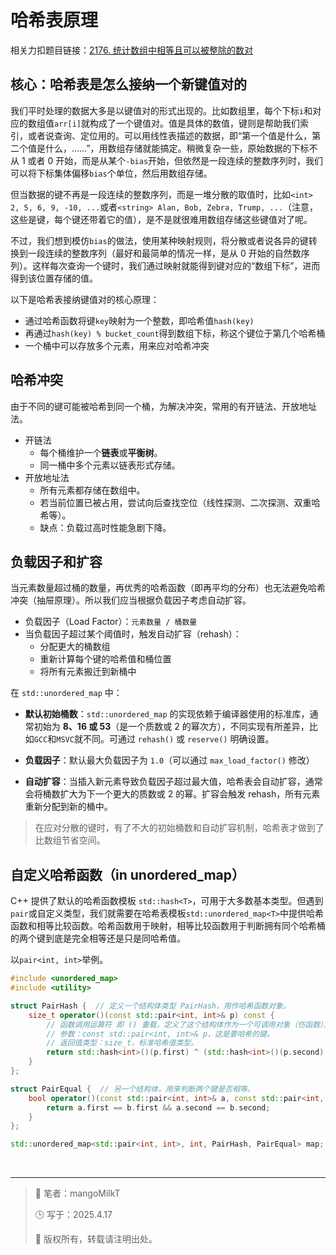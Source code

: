 # 哈希表原理

相关力扣题目链接：[2176. 统计数组中相等且可以被整除的数对](https://leetcode.cn/problems/count-equal-and-divisible-pairs-in-an-array/)

## 核心：哈希表是怎么接纳一个新键值对的

我们平时处理的数据大多是以键值对的形式出现的。比如数组里，每个下标`i`和对应的数组值`arr[i]`就构成了一个键值对。值是具体的数值，键则是帮助我们索引，或者说查询、定位用的。可以用线性表描述的数据，即“第一个值是什么，第二个值是什么，……”，用数组存储就能搞定。稍微复杂一些，原始数据的下标不从 1 或者 0 开始，而是从某个`-bias`开始，但依然是一段连续的整数序列时，我们可以将下标集体偏移`bias`个单位，然后用数组存储。

但当数据的键不再是一段连续的整数序列，而是一堆分散的取值时，比如`<int> 2, 5, 6, 9, -10, ...`或者`<string> Alan, Bob, Zebra, Trump, ...`（注意，这些是键，每个键还带着它的值），是不是就很难用数组存储这些键值对了呢。

不过，我们想到模仿`bias`的做法，使用某种映射规则，将分散或者说各异的键转换到一段连续的整数序列（最好和最简单的情况一样，是从 0 开始的自然数序列）。这样每次查询一个键时，我们通过映射就能得到键对应的“数组下标”，进而得到该位置存储的值。

以下是哈希表接纳键值对的核心原理：

- 通过哈希函数将键`key`映射为一个整数，即哈希值`hash(key)`
- 再通过`hash(key) % bucket_count`得到数组下标，称这个键位于第几个哈希桶
- 一个桶中可以存放多个元素，用来应对哈希冲突

## 哈希冲突

由于不同的键可能被哈希到同一个桶，为解决冲突，常用的有开链法、开放地址法。

- 开链法
  - 每个桶维护一个**链表**或**平衡树**。
  - 同一桶中多个元素以链表形式存储。
- 开放地址法
  - 所有元素都存储在数组中。
  - 若当前位置已被占用，尝试向后查找空位（线性探测、二次探测、双重哈希等）。
  - 缺点：负载过高时性能急剧下降。

## 负载因子和扩容

当元素数量超过桶的数量，再优秀的哈希函数（即再平均的分布）也无法避免哈希冲突（抽屉原理）。所以我们应当根据负载因子考虑自动扩容。

- 负载因子（Load Factor）：`元素数量 / 桶数量`
- 当负载因子超过某个阈值时，触发自动扩容（rehash）：
  - 分配更大的桶数组
  - 重新计算每个键的哈希值和桶位置
  - 将所有元素搬迁到新桶中

在 `std::unordered_map` 中：

- **默认初始桶数**：`std::unordered_map` 的实现依赖于编译器使用的标准库，通常初始为 **8、16 或 53**（是一个质数或 2 的幂次方），不同实现有所差异，比如`GCC`和`MSVC`就不同。可通过 `rehash()` 或 `reserve()` 明确设置。

- **负载因子**：默认最大负载因子为 `1.0`（可以通过 `max_load_factor()` 修改）
- **自动扩容**：当插入新元素导致负载因子超过最大值，哈希表会自动扩容，通常会将桶数扩大为下一个更大的质数或 2 的幂。扩容会触发 rehash，所有元素重新分配到新的桶中。

> 在应对分散的键时，有了不大的初始桶数和自动扩容机制，哈希表才做到了比数组节省空间。

## 自定义哈希函数（in unordered_map）

C++ 提供了默认的哈希函数模板 `std::hash<T>`，可用于大多数基本类型。但遇到`pair`或自定义类型，我们就需要在哈希表模板`std::unordered_map<T>`中提供哈希函数和相等比较函数。哈希函数用于映射，相等比较函数用于判断拥有同个哈希桶的两个键到底是完全相等还是只是同哈希值。

以`pair<int, int>`举例。

```C++
#include <unordered_map>
#include <utility>

struct PairHash {  // 定义一个结构体类型 PairHash，用作哈希函数对象。
    size_t operator()(const std::pair<int, int>& p) const {
        // 函数调用运算符 即 () 重载，定义了这个结构体作为一个可调用对象（仿函数）。
        // 参数：const std::pair<int, int>& p，这是要哈希的键。
        // 返回值类型：size_t，标准哈希值类型。
        return std::hash<int>()(p.first) ^ (std::hash<int>()(p.second) << 1);  // 经典的组合哈希写法
    }
};

struct PairEqual {  // 另一个结构体，用来判断两个键是否相等。
    bool operator()(const std::pair<int, int>& a, const std::pair<int, int>& b) const {
        return a.first == b.first && a.second == b.second;
    }
};

std::unordered_map<std::pair<int, int>, int, PairHash, PairEqual> map;  // PairEqual 位置可以不填，C++ 内置对 pair 的相等比较函数

```

<br>

---

> 📄 笔者：mangoMilkT
>
> 🕒 写于：2025.4.17
>
> 📝 版权所有，转载请注明出处。

